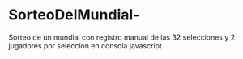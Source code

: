 # SorteoDelMundial-
Sorteo de un mundial con registro manual de las 32 selecciones y 2 jugadores por seleccion en consola javascript

